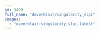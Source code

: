 ```yaml
---
id: 3499
full_name: "daverblair/singularity_vlpi"
images: 
  - "daverblair-singularity_vlpi-latest"
---
```

